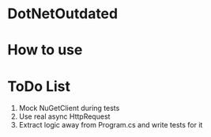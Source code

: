 # DotNetOutdated

# How to use

# ToDo List

1) Mock NuGetClient during tests
2) Use real async HttpRequest
3) Extract logic away from Program.cs and write tests for it